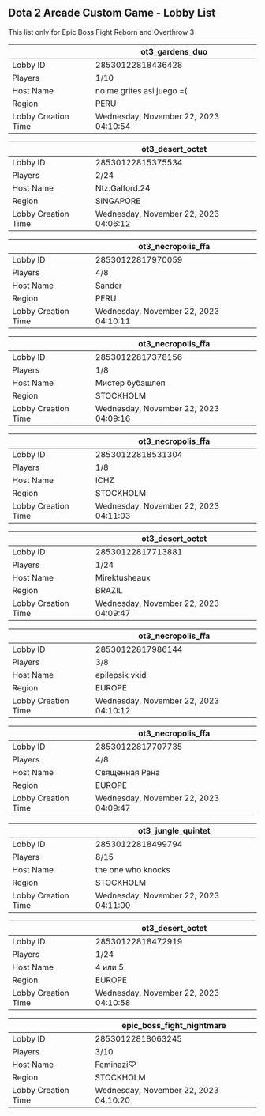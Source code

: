 ## Dota 2 Arcade Custom Game - Lobby List

This list only for Epic Boss Fight Reborn and Overthrow 3

|  | ot3_gardens_duo |
| ------ | ------ |
| Lobby ID | 28530122818436428 |
| Players | 1/10 |
| Host Name | no me grites asi juego =( |
| Region | PERU |
| Lobby Creation Time | Wednesday, November 22, 2023 04:10:54 |


|  | ot3_desert_octet |
| ------ | ------ |
| Lobby ID | 28530122815375534 |
| Players | 2/24 |
| Host Name | Ntz.Galford.24 |
| Region | SINGAPORE |
| Lobby Creation Time | Wednesday, November 22, 2023 04:06:12 |


|  | ot3_necropolis_ffa |
| ------ | ------ |
| Lobby ID | 28530122817970059 |
| Players | 4/8 |
| Host Name | Sander |
| Region | PERU |
| Lobby Creation Time | Wednesday, November 22, 2023 04:10:11 |


|  | ot3_necropolis_ffa |
| ------ | ------ |
| Lobby ID | 28530122817378156 |
| Players | 1/8 |
| Host Name | Мистер бубашлеп |
| Region | STOCKHOLM |
| Lobby Creation Time | Wednesday, November 22, 2023 04:09:16 |


|  | ot3_necropolis_ffa |
| ------ | ------ |
| Lobby ID | 28530122818531304 |
| Players | 1/8 |
| Host Name | ICHZ |
| Region | STOCKHOLM |
| Lobby Creation Time | Wednesday, November 22, 2023 04:11:03 |


|  | ot3_desert_octet |
| ------ | ------ |
| Lobby ID | 28530122817713881 |
| Players | 1/24 |
| Host Name | Mirektusheaux |
| Region | BRAZIL |
| Lobby Creation Time | Wednesday, November 22, 2023 04:09:47 |


|  | ot3_necropolis_ffa |
| ------ | ------ |
| Lobby ID | 28530122817986144 |
| Players | 3/8 |
| Host Name | epilepsik vkid |
| Region | EUROPE |
| Lobby Creation Time | Wednesday, November 22, 2023 04:10:12 |


|  | ot3_necropolis_ffa |
| ------ | ------ |
| Lobby ID | 28530122817707735 |
| Players | 4/8 |
| Host Name | Священная Рана |
| Region | EUROPE |
| Lobby Creation Time | Wednesday, November 22, 2023 04:09:47 |


|  | ot3_jungle_quintet |
| ------ | ------ |
| Lobby ID | 28530122818499794 |
| Players | 8/15 |
| Host Name | the one who knocks |
| Region | STOCKHOLM |
| Lobby Creation Time | Wednesday, November 22, 2023 04:11:00 |


|  | ot3_desert_octet |
| ------ | ------ |
| Lobby ID | 28530122818472919 |
| Players | 1/24 |
| Host Name | 4 или 5 |
| Region | EUROPE |
| Lobby Creation Time | Wednesday, November 22, 2023 04:10:58 |


|  | epic_boss_fight_nightmare |
| ------ | ------ |
| Lobby ID | 28530122818063245 |
| Players | 3/10 |
| Host Name | Feminazi♡ |
| Region | STOCKHOLM |
| Lobby Creation Time | Wednesday, November 22, 2023 04:10:20 |


